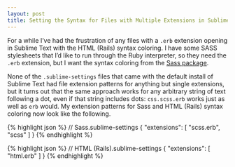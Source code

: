 ```yaml
---
layout: post
title: Setting the Syntax for Files with Multiple Extensions in Sublime Text
---
```


For a while I’ve had the frustration of any files with a `.erb` extension opening in Sublime Text with the HTML (Rails) syntax coloring. I have some SASS stylesheets that I’d like to run through the Ruby interpreter, so they need the `.erb` extension, but I want the syntax coloring from the [Sass package](https://sublime.wbond.net/packages/Sass).

None of the `.sublime-settings` files that came with the default install of Sublime Text had file extension patterns for anything but single extensions, but it turns out that the same approach works for any arbitrary string of text following a dot, even if that string includes dots: `css.scss.erb` works just as well as `erb` would. My extension patterns for Sass and HTML (Rails) syntax coloring now look like the following.

{% highlight json %}
// Sass.sublime-settings
{
  "extensions": [
    "scss.erb",
    "scss"
  ]
}
{% endhighlight %}

{% highlight json %}
// HTML (Rails).sublime-settings
{
  "extensions": [
    "html.erb"
  ]
}
{% endhighlight %}